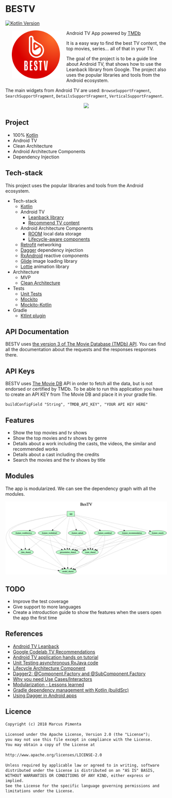 # BESTV
[![Kotlin Version](https://img.shields.io/badge/Kotlin-1.3.72-blue.svg)](https://kotlinlang.org)

<img src="/app/src/main/res/drawable/app_icon.png"  align="left" hspace="20" height="150" width="150">

Android TV App powered by [TMDb](https://www.themoviedb.org/)

It is a easy way to find the best TV content, the top movies, series... all of that in your TV.

The goal of the project is to be a guide line about Android TV, that shows how to use the Leanback library from Google. The project also uses the popular libraries and tools from the Android ecosystem. 

The main widgets from Android TV are used: `BrowseSupportFragment`, `SearchSupportFragment`, `DetailsSupportFragment`, `VerticalSupportFragment`.

<p align="center">
  <img src="gif/app.gif">
</p>

## Project
- 100% [Kotlin](https://kotlinlang.org/)
- Android TV
- Clean Architecture
- Android Architecture Components
- Dependency Injection

## Tech-stack
This project uses the popular libraries and tools from the Android ecosystem.
- Tech-stack
    - [Kotlin](https://kotlinlang.org/)
    - Android TV
        - [Leanback library](https://developer.android.com/tv)
        - [Recommend TV content](https://developer.android.com/training/tv/discovery/recommendations)
    - Android Architecture Components
        - [ROOM](https://developer.android.com/topic/libraries/architecture/room) local data storage
        - [Lifecycle-aware components](https://developer.android.com/topic/libraries/architecture/lifecycle)
    - [Retrofit](https://square.github.io/retrofit/) networking 
    - [Dagger](https://dagger.dev/android.html) dependency injection
    - [RxAndroid](https://github.com/ReactiveX/RxAndroid) reactive components
    - [Glide](https://github.com/bumptech/glide) image loading library
    - [Lottie](http://airbnb.io/lottie) animation library 
- Architecture
    - MVP
    - [Clean Architecture](https://proandroiddev.com/kotlin-clean-architecture-1ad42fcd97fa)
- Tests
    - [Unit Tests](https://en.wikipedia.org/wiki/Unit_testing)
    - [Mockito](https://github.com/mockito/mockito) 
    - [Mockito-Kotlin](https://github.com/nhaarman/mockito-kotlin)
- Gradle
    - [Ktlint plugin](https://github.com/JLLeitschuh/ktlint-gradle)

## API Documentation
BESTV uses [the version 3 of The Movie Database (TMDb) API](https://developers.themoviedb.org/3/getting-started/introduction). You can find all the documentation about the requests and the responses responses there.

## API Keys
BESTV uses [The Movie DB](https://www.themoviedb.org/) API in order to fetch all the data, but is not endorsed or certified by TMDb.
To be able to run this application you have to create an API KEY from The Movie DB and place it in your gradle file.
<br>
```
buildConfigField "String", "TMDB_API_KEY", "YOUR API KEY HERE"
```

## Features
<ul>
<li>Show the top movies and tv shows</li>
<li>Show the top movies and tv shows by genre</li>
<li>Details about a work including the casts, the videos, the similar and recommended works</li>
<li>Details about a cast including the credits</li>
<li>Search the movies and the tv shows by title</li>
</ul>

## Modules
The app is modularized. We can see the dependency graph with all the modules.
<p align="center">
  <img src="dependency_graph/dependency_graph.png">
</p>

## TODO
- Improve the test coverage
- Give support to more languages
- Create a introduction guide to show the features when the users open the app the first time

## References
- [Android TV Leanback](https://github.com/googlesamples/androidtv-Leanback)
- [Google Codelab TV Recommendations](https://github.com/googlecodelabs/tv-recommendations)
- [Android TV application hands on tutorial](https://corochann.com/android-tv-application-hands-on-tutorial)
- [Unit Testing asynchronous RxJava code](https://medium.com/@PaulinaSadowska/writing-unit-tests-on-asynchronous-events-with-rxjava-and-rxkotlin-1616a27f69aa)
- [Lifecycle Architecture Component](https://medium.com/mindorks/autodisposable-for-rxjava-with-lifecycle-architecture-component-23dfcfa83a2)
- [Dagger2: @Component.Factory and @SubComponent.Factory](https://android.jlelse.eu/dagger2-component-factory-and-subcomponent-factory-b181ec96b213)
- [Why you need Use Cases/Interactors](https://proandroiddev.com/why-you-need-use-cases-interactors-142e8a6fe576)
- [Modularization - Lessons learned](https://jeroenmols.com/blog/2019/06/12/modularizationtips/)
- [Gradle dependency management with Kotlin (buildSrc)](https://proandroiddev.com/gradle-dependency-management-with-kotlin-94eed4df9a28)
- [Using Dagger in Android apps](https://developer.android.com/training/dependency-injection/dagger-android)

## Licence
```
Copyright (c) 2018 Marcus Pimenta

Licensed under the Apache License, Version 2.0 (the "License");
you may not use this file except in compliance with the License.
You may obtain a copy of the License at

http://www.apache.org/licenses/LICENSE-2.0

Unless required by applicable law or agreed to in writing, software
distributed under the License is distributed on an "AS IS" BASIS,
WITHOUT WARRANTIES OR CONDITIONS OF ANY KIND, either express or implied.
See the License for the specific language governing permissions and
limitations under the License.
```

